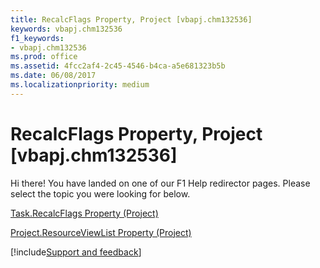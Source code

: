 ```yaml
---
title: RecalcFlags Property, Project [vbapj.chm132536]
keywords: vbapj.chm132536
f1_keywords:
- vbapj.chm132536
ms.prod: office
ms.assetid: 4fcc2af4-2c45-4546-b4ca-a5e681323b5b
ms.date: 06/08/2017
ms.localizationpriority: medium
---
```



# RecalcFlags Property, Project [vbapj.chm132536]

Hi there! You have landed on one of our F1 Help redirector pages. Please select the topic you were looking for below.

[Task.RecalcFlags Property (Project)](https://msdn.microsoft.com/library/d5a5989e-b134-240b-fd37-11f4999e74bc%28Office.15%29.aspx)

[Project.ResourceViewList Property (Project)](https://msdn.microsoft.com/library/d0acf85f-8a07-714d-614f-a18645177f40%28Office.15%29.aspx)

[!include[Support and feedback](~/includes/feedback-boilerplate.md)]
